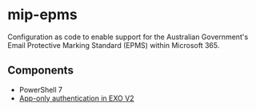 # mip-epms
Configuration as code to enable support for the Australian Government's Email Protective Marking Standard (EPMS) within Microsoft 365. 

## Components

- PowerShell 7
- [App-only authentication in EXO V2](https://docs.microsoft.com/en-us/powershell/exchange/app-only-auth-powershell-v2?view=exchange-ps)